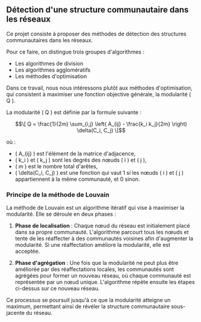 ## Détection d'une structure communautaire dans les réseaux

Ce projet consiste à proposer des méthodes de détection des structures communautaires dans les réseaux. 

Pour ce faire, on distingue trois groupes d'algorithmes :

* Les algorithmes de division
* Les algorithmes agglomératifs
* Les méthodes d'optimisation

Dans ce travail, nous nous intéressons plutôt aux méthodes d'optimisation, qui consistent à maximiser une fonction objective générale, la modularité \( Q \).

La modularité \( Q \) est définie par la formule suivante :

$$\[
Q = \frac{1}{2m} \sum_{i,j} \left( A_{ij} - \frac{k_i k_j}{2m} \right) \delta(C_i, C_j)
\]$$

où :
- \( A_{ij} \) est l'élément de la matrice d'adjacence,
- \( k_i \) et \( k_j \) sont les degrés des nœuds \( i \) et \( j \),
- \( m \) est le nombre total d'arêtes,
- \( \delta(C_i, C_j) \) est une fonction qui vaut 1 si les nœuds \( i \) et \( j \) appartiennent à la même communauté, et 0 sinon.

### Principe de la méthode de Louvain

La méthode de Louvain est un algorithme itératif qui vise à maximiser la modularité. Elle se déroule en deux phases :

1. **Phase de localisation** : Chaque nœud du réseau est initialement placé dans sa propre communauté. L'algorithme parcourt tous les nœuds et tente de les réaffecter à des communautés voisines afin d'augmenter la modularité. Si une réaffectation améliore la modularité, elle est acceptée.

2. **Phase d'agrégation** : Une fois que la modularité ne peut plus être améliorée par des réaffectations locales, les communautés sont agrégées pour former un nouveau réseau, où chaque communauté est représentée par un nœud unique. L'algorithme répète ensuite les étapes ci-dessus sur ce nouveau réseau.

Ce processus se poursuit jusqu'à ce que la modularité atteigne un maximum, permettant ainsi de révéler la structure communautaire sous-jacente du réseau.
